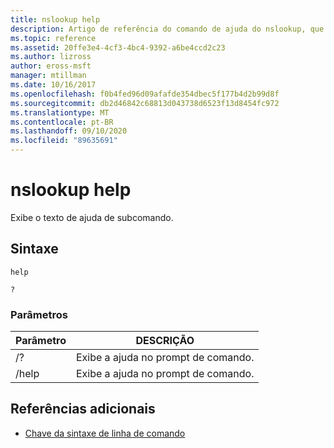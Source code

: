 ```yaml
---
title: nslookup help
description: Artigo de referência do comando de ajuda do nslookup, que exibe o conteúdo da ajuda de subcomando.
ms.topic: reference
ms.assetid: 20ffe3e4-4cf3-4bc4-9392-a6be4ccd2c23
ms.author: lizross
author: eross-msft
manager: mtillman
ms.date: 10/16/2017
ms.openlocfilehash: f0b4fed96d09afafde354dbec5f177b4d2b99d8f
ms.sourcegitcommit: db2d46842c68813d043738d6523f13d8454fc972
ms.translationtype: MT
ms.contentlocale: pt-BR
ms.lasthandoff: 09/10/2020
ms.locfileid: "89635691"
---
```

# <a name="nslookup-help"></a>nslookup help

Exibe o texto de ajuda de subcomando.

## <a name="syntax"></a>Sintaxe

```
help
```

```
?
```

### <a name="parameters"></a>Parâmetros

| Parâmetro | DESCRIÇÃO |
| --------- | ----------- |
| /? | Exibe a ajuda no prompt de comando. |
| /help | Exibe a ajuda no prompt de comando. |

## <a name="additional-references"></a>Referências adicionais

- [Chave da sintaxe de linha de comando](command-line-syntax-key.md)
